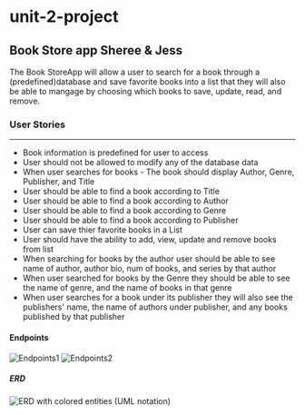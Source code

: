# unit-2-project
## Book Store app Sheree &amp; Jess

The Book StoreApp will allow a user to search for a book through a (predefined)database and save favorite books into a list that they will also be able to mangage by choosing which books to save, update, read, and remove.

### User Stories
***
* Book information is predefined for user to access
* User should not be allowed to modify any of the database data 
* When user searches for books - The book should display Author, Genre, Publisher, and Title
* User should be able to find a book according to Title
* User should be able to find a book according to Author
* User should be able to find a book according to Genre
* User should be able to find a book according to Publisher
* User can save thier favorite books in a List
* User should have the ability to add, view, update and remove books from list
* When searching for books by the author user should be able to see name of author, author bio, num of books, and series by that author
* When user searched for books by the Genre they should be able to see the name of genre, and the name of books in that genre
* When user searches for a book under its publisher they will also see the publishers' name, the name of authors under publisher, and any books published by that publisher

#### Endpoints
![Endpoints1](https://user-images.githubusercontent.com/87440131/148090619-c19d091c-79a9-4c27-8eef-c25fe6782682.jpg)
![Endpoints2](https://user-images.githubusercontent.com/87440131/148090637-71497e99-cb71-4c75-abf2-b88fdafa584a.jpg)



##### ERD
![ERD with colored entities (UML notation)](https://user-images.githubusercontent.com/87440131/148090715-d84a159d-05e6-468b-86b6-367f8777aa73.png)


